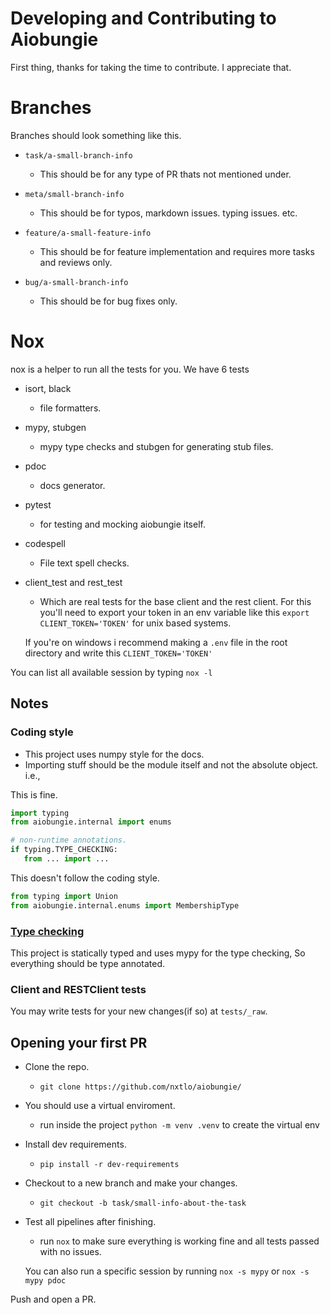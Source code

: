 # Developing and Contributing to Aiobungie
First thing, thanks for taking the time to contribute. I appreciate that.

# Branches
Branches should look something like this.

* `task/a-small-branch-info`
    * This should be for any type of PR thats not mentioned under.

* `meta/small-branch-info`
    * This should be for typos, markdown issues. typing issues. etc.

* `feature/a-small-feature-info`
    * This should be for feature implementation and requires more tasks and reviews only.

* `bug/a-small-branch-info`
    * This should be for bug fixes only.


# Nox
nox is a helper to run all the tests for you. We have 6 tests
* isort, black
    * file formatters.
* mypy, stubgen
    * mypy type checks and stubgen for generating stub files.
* pdoc
    * docs generator.
* pytest
    * for testing and mocking aiobungie itself.
* codespell
    * File text spell checks.
* client_test and rest_test
    - Which are real tests for the base client and the rest client. 
    For this you'll need to export your token in an env variable like this `export CLIENT_TOKEN='TOKEN'` for unix based systems.

    If you're on windows i recommend making a `.env` file in the root directory and write this `CLIENT_TOKEN='TOKEN'`

You can list all available session by typing `nox -l`

## Notes

### Coding style
- This project uses numpy style for the docs.
- Importing stuff should be the module itself and not the absolute object. i.e.,

This is fine.
```py
import typing
from aiobungie.internal import enums

# non-runtime annotations.
if typing.TYPE_CHECKING:
   from ... import ...
```
This doesn't follow the coding style.
```py
from typing import Union
from aiobungie.internal.enums import MembershipType
```

### [Type checking](https://www.python.org/dev/peps/pep-0484/)
This project is statically typed and uses mypy for the type checking, So everything should be type annotated.

### Client and RESTClient tests
You may write tests for your new changes(if so) at `tests/_raw`.

## Opening your first PR

- Clone the repo.
   - `git clone https://github.com/nxtlo/aiobungie/`

- You should use a virtual enviroment.
   - run inside the project `python -m venv .venv` to create the virtual env

- Install dev requirements.
   - `pip install -r dev-requirements`

- Checkout to a new branch and make your changes.
   - `git checkout -b task/small-info-about-the-task`

- Test all pipelines after finishing.
   - run `nox` to make sure everything is working fine and all tests passed with no issues.

   You can also run a specific session by running `nox -s mypy` or `nox -s mypy pdoc`

Push and open a PR.
